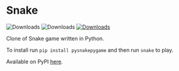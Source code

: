 # Snake

![Downloads](https://img.shields.io/badge/Python-3776AB?style=for-the-badge&logo=python&logoColor=white)
![Downloads](https://img.shields.io/github/license/xXCoolinXx/Snake.svg)
[![Downloads](https://static.pepy.tech/personalized-badge/pysnakepygame?period=total&units=international_system&left_color=black&right_color=green&left_text=Downloads)](https://pepy.tech/project/pysnakepygame)

Clone of Snake game written in Python. <br>

To install run `pip install pysnakepygame` and then run `snake` to play. <br>

Available on PyPI <a href=https://pypi.org/project/pysnakepygame>here</a>.
